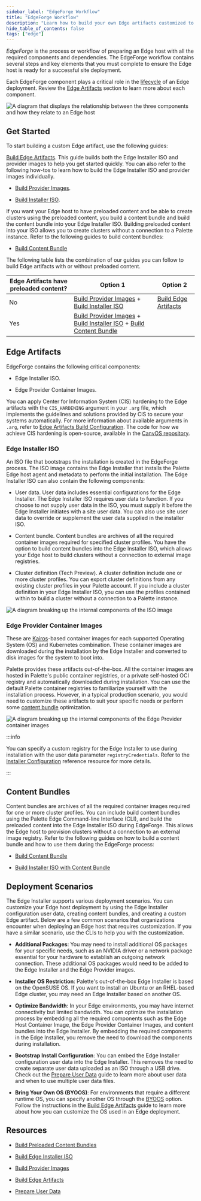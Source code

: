 ```yaml
---
sidebar_label: "EdgeForge Workflow"
title: "EdgeForge Workflow"
description: "Learn how to build your own Edge artifacts customized to your specific needs."
hide_table_of_contents: false
tags: ["edge"]
---
```


_EdgeForge_ is the process or workflow of preparing an Edge host with all the required components and dependencies. The
EdgeForge workflow contains several steps and key elements that you must complete to ensure the Edge host is ready for a
successful site deployment.

Each EdgeForge component plays a critical role in the [lifecycle](../edge-native-lifecycle.md) of an Edge deployment.
Review the [Edge Artifacts](../edgeforge-workflow/edgeforge-workflow.md#edge-artifacts) section to learn more about each
component.

![A diagram that displays the relationship between the three components  and how they relate to an Edge host](/clusters_edge-forge-workflow_edgeforge-workflow_components-diagram.webp)

## Get Started

To start building a custom Edge artifact, use the following guides:

[Build Edge Artifacts](./palette-canvos/palette-canvos.md). This guide builds both the Edge Installer ISO and provider
images to help you get started quickly. You can also refer to the following how-tos to learn how to build the Edge
Installer ISO and provider images individually.

- [Build Provider Images](./palette-canvos//build-provider-images.md).

- [Build Installer ISO](./palette-canvos//build-installer-iso.md).

If you want your Edge host to have preloaded content and be able to create clusters using the preloaded content, you
build a content bundle and build the content bundle into your Edge Installer ISO. Building preloaded content into your
ISO allows you to create clusters without a connection to a Palette instance. Refer to the following guides to build
content bundles:

- [Build Content Bundle](palette-canvos/build-content-bundle.md)

The following table lists the combination of our guides you can follow to build Edge artifacts with or without preloaded
content.

| Edge Artifacts have preloaded content? | Option 1                                                                                                                                                                                                 | Option 2                                                   |
| -------------------------------------- | -------------------------------------------------------------------------------------------------------------------------------------------------------------------------------------------------------- | ---------------------------------------------------------- |
| No                                     | [Build Provider Images](./palette-canvos//build-provider-images.md) + [Build Installer ISO](./palette-canvos//build-installer-iso.md)                                                                    | [Build Edge Artifacts](./palette-canvos/palette-canvos.md) |
| Yes                                    | [Build Provider Images](./palette-canvos//build-provider-images.md) + [Build Installer ISO](./palette-canvos//build-installer-iso.md) + [Build Content Bundle](./palette-canvos/build-content-bundle.md) |                                                            |

## Edge Artifacts

EdgeForge contains the following critical components:

- Edge Installer ISO.

- Edge Provider Container Images.

You can apply Center for Information System (CIS) hardening to the Edge artifacts with the `CIS_HARDENING` argument in
your `.arg` file, which implements the guidelines and solutions provided by CIS to secure your systems automatically.
For more information about available arguments in `.arg`, refer to
[Edge Artifacts Build Configuration](./palette-canvos/arg.md). The code for how we achieve CIS hardening is open-source,
available in the [CanvOS repository](https://github.com/spectrocloud/CanvOS/tree/main/cis-harden).

### Edge Installer ISO

An ISO file that bootstraps the installation is created in the EdgeForge process. The ISO image contains the Edge
Installer that installs the Palette Edge host agent and metadata to perform the initial installation. The Edge Installer
ISO can also contain the following components:

- User data. User data includes essential configurations for the Edge Installer. The Edge Installer ISO requires user
  data to function. If you choose to not supply user data in the ISO, you must supply it before the Edge Installer
  initiates with a site user data. You can also use site user data to override or supplement the user data supplied in
  the installer ISO.

- Content bundle. Content bundles are archives of all the required container images required for specified cluster
  profiles. You have the option to build content bundles into the Edge Installer ISO, which allows your Edge host to
  build clusters without a connection to external image registries.

- Cluster definition (Tech Preview). A cluster definition include one or more cluster profiles. You can export cluster
  definitions from any existing cluster profiles in your Palette account. If you include a cluster definition in your
  Edge Installer ISO, you can use the profiles contained within to build a cluster without a connection to a Palette
  instance.

![A diagram breaking up the internal components of the ISO image](/clusters_edge_edgeforge-workflow_iso-diagram.webp)

### Edge Provider Container Images

These are [Kairos](https://kairos.io/)-based container images for each supported Operating System (OS) and Kubernetes
combination. These container images are downloaded during the installation by the Edge Installer and converted to disk
images for the system to boot into.

Palette provides these artifacts out-of-the-box. All the container images are hosted in Palette's public container
registries, or a private self-hosted OCI registry and automatically downloaded during installation. You can use the
default Palette container registries to familiarize yourself with the installation process. However, in a typical
production scenario, you would need to customize these artifacts to suit your specific needs or perform some
[content bundle](../edgeforge-workflow/palette-canvos/build-content-bundle.md) optimization.

![A diagram breaking up the internal components of the Edge Provider container images](/clusters_edge_edgeforge-workflow_provider-diagram.webp)

:::info

You can specify a custom registry for the Edge Installer to use during installation with the user data parameter
`registryCredentials`. Refer to the
[Installer Configuration](../edge-configuration/installer-reference.md#external-registry-parameters) reference resource
for more details.

:::

## Content Bundles

Content bundles are archives of all the required container images required for one or more cluster profiles. You can
include build content bundles using the Palette Edge Command-line Interface (CLI), and build the preloaded content into
the Edge Installer ISO during EdgeForge. This allows the Edge host to provision clusters without a connection to an
external image registry. Refer to the following guides on how to build a content bundle and how to use them during the
EdgeForge process:

- [Build Content Bundle](./palette-canvos/build-content-bundle.md)

- [Build Installer ISO with Content Bundle](./palette-canvos/build-installer-iso.md#build-content-bundle)

## Deployment Scenarios

The Edge Installer supports various deployment scenarios. You can customize your Edge host deployment by using the Edge
Installer configuration user data, creating content bundles, and creating a custom Edge artifact. Below are a few common
scenarios that organizations encounter when deploying an Edge host that requires customization. If you have a similar
scenario, use the CLIs to help you with the customization.

- **Additional Packages**: You may need to install additional OS packages for your specific needs, such as an NVIDIA
  driver or a network package essential for your hardware to establish an outgoing network connection. These additional
  OS packages would need to be added to the Edge Installer and the Edge Provider images.

- **Installer OS Restriction**: Palette's out-of-the-box Edge Installer is based on the OpenSUSE OS. If you want to
  install an Ubuntu or an RHEL-based Edge cluster, you may need an Edge Installer based on another OS.

- **Optimize Bandwidth**: In your Edge environments, you may have internet connectivity but limited bandwidth. You can
  optimize the installation process by embedding all the required components such as the Edge Host Container Image, the
  Edge Provider Container Images, and content bundles into the Edge Installer. By embedding the required components in
  the Edge Installer, you remove the need to download the components during installation.

- **Bootstrap Install Configuration**: You can embed the Edge Installer configuration user data into the Edge Installer.
  This removes the need to create separate user data uploaded as an ISO through a USB drive. Check out the
  [Prepare User Data](/clusters/edge/edgeforge-workflow/prepare-user-data) guide to learn more about user data and when
  to use multiple user data files.

- **Bring Your Own OS (BYOOS)**: For environments that require a different runtime OS, you can specify another OS
  through the [BYOOS](/integrations/byoos) option. Follow the instructions in the
  [Build Edge Artifacts](/clusters/edge/edgeforge-workflow/palette-canvos) guide to learn more about how you can
  customize the OS used in an Edge deployment.

## Resources

- [Build Preloaded Content Bundles](./palette-canvos/build-content-bundle.md)

- [Build Edge Installer ISO](./palette-canvos/build-installer-iso.md)

- [Build Provider Images](./palette-canvos/build-provider-images.md)

- [Build Edge Artifacts](./palette-canvos/palette-canvos.md)

- [Prepare User Data](prepare-user-data.md)
